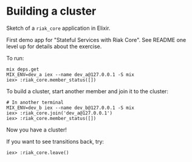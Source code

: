 # Building a cluster

Sketch of a `riak_core` application in Elixir.

First demo app for "Stateful Services with Riak Core". See README one level up
for details about the exercise.

To run:

    mix deps.get
    MIX_ENV=dev_a iex --name dev_a@127.0.0.1 -S mix
    iex> :riak_core.member_status([])

To build a cluster, start another member and join it to the cluster:

    # In another terminal
    MIX_ENV=dev_b iex --name dev_b@127.0.0.1 -S mix
    iex> :riak_core.join('dev_a@127.0.0.1')
    iex> :riak_core.member_status([])

Now you have a cluster!

If you want to see transitions back, try:

    iex> :riak_core.leave()
    
